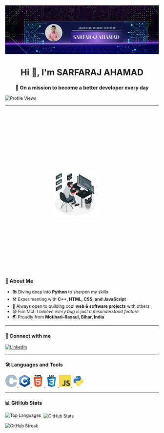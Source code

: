![logo](https://github.com/sarfarajAhamad0101/sarfarajAhamad0101/blob/main/Banner.png)

<h1 align="center">Hi 👋, I'm SARFARAJ AHAMAD</h1>
<h3 align="center">🌱 On a mission to become a better developer every day</h3>



<p align="left">
  <img src="https://komarev.com/ghpvc/?username=sarfarajAhamad0101&label=Profile%20views&color=0e75b6&style=flat" alt="Profile Views" />
</p>

---
<img align="right" alt="coding" width="150" src="image.gif" style="padding: 200px;">

### 🌟 About Me
- 📚 Diving deep into **Python** to sharpen my skills  
- 🛠 Experimenting with **C++, HTML, CSS, and JavaScript**  
- 🤝 Always open to building cool **web & software projects** with others  
- 😄 Fun fact: *I believe every bug is just a misunderstood feature*  
- 🌏 Proudly from **Motihari–Raxaul, Bihar, India**

---

### 🤝 Connect with me
<p align="left">
  <a href="https://www.linkedin.com/in/sarfaraz-ahmad-50598a34b/" target="blank">
    <img align="center" src="https://raw.githubusercontent.com/rahuldkjain/github-profile-readme-generator/master/src/images/icons/Social/linked-in-alt.svg" alt="LinkedIn" height="30" width="40" />
  </a>
</p>

---

### 🛠️ Languages and Tools
<p align="left">
  <a href="https://www.cprogramming.com/" target="_blank" rel="noreferrer">
    <img src="https://raw.githubusercontent.com/devicons/devicon/master/icons/c/c-original.svg" alt="C" width="40" height="40"/>
  </a>
  <a href="https://www.w3schools.com/cpp/" target="_blank" rel="noreferrer">
    <img src="https://raw.githubusercontent.com/devicons/devicon/master/icons/cplusplus/cplusplus-original.svg" alt="C++" width="40" height="40"/>
  </a>
  <a href="https://www.w3schools.com/html/" target="_blank" rel="noreferrer">
    <img src="https://raw.githubusercontent.com/devicons/devicon/master/icons/html5/html5-original-wordmark.svg" alt="HTML5" width="40" height="40"/>
  </a>
  <a href="https://www.w3schools.com/css/" target="_blank" rel="noreferrer">
    <img src="https://raw.githubusercontent.com/devicons/devicon/master/icons/css3/css3-original-wordmark.svg" alt="CSS3" width="40" height="40"/>
  </a>
  <a href="https://developer.mozilla.org/en-US/docs/Web/JavaScript" target="_blank" rel="noreferrer">
    <img src="https://raw.githubusercontent.com/devicons/devicon/master/icons/javascript/javascript-original.svg" alt="JavaScript" width="40" height="40"/>
  </a>
  <a href="https://www.python.org" target="_blank" rel="noreferrer">
    <img src="https://raw.githubusercontent.com/devicons/devicon/master/icons/python/python-original.svg" alt="Python" width="40" height="40"/>
  </a>
</p>

---

### 📊 GitHub Stats
<p>
  <img align="left" src="https://github-readme-stats.vercel.app/api/top-langs?username=sarfarajAhamad0101&show_icons=true&locale=en&layout=compact" alt="Top Languages" />
</p>

<p>&nbsp;
  <img align="center" src="https://github-readme-stats.vercel.app/api?username=sarfarajAhamad0101&show_icons=true&locale=en" alt="GitHub Stats" />
</p>

<p>
  <img align="center" src="https://github-readme-streak-stats.herokuapp.com/?user=sarfarajAhamad0101&" alt="GitHub Streak" />
</p>
